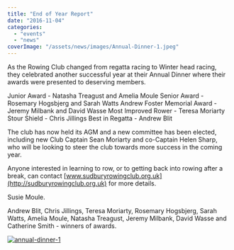 ```yaml
---
title: "End of Year Report"
date: "2016-11-04"
categories: 
  - "events"
  - "news"
coverImage: "/assets/news/images/Annual-Dinner-1.jpeg"
---
```


As the Rowing Club changed from regatta racing to Winter head racing, they celebrated another successful year at their Annual Dinner where their awards were presented to deserving members.

Junior Award - Natasha Treagust and Amelia Moule Senior Award - Rosemary Hogsbjerg and Sarah Watts Andrew Foster Memorial Award - Jeremy Milbank and David Wasse Most Improved Rower - Teresa Moriarty Stour Shield - Chris Jillings Best in Regatta - Andrew Blit

The club has now held its AGM and a new committee has been elected, including new Club Captain Sean Moriarty and co-Captain Helen Sharp, who will be looking to steer the club towards more success in the coming year.

Anyone interested in learning to row, or to getting back into rowing after a break, can contact [www.sudburyrowingclub.org.uk](http://sudburyrowingclub.org.uk) for more details.

Susie Moule.

Andrew Blit, Chris Jillings, Teresa Moriarty, Rosemary Hogsbjerg, Sarah Watts, Amelia Moule, Natasha Treagust, Jeremy Milbank, David Wasse and Catherine Smith - winners of awards.

[![annual-dinner-1](/assets/news/images/Annual-Dinner-1.jpeg)](http://sudburyrowingclub.org.uk/wp-content/uploads/2016/11/Annual-Dinner-1.jpeg)
